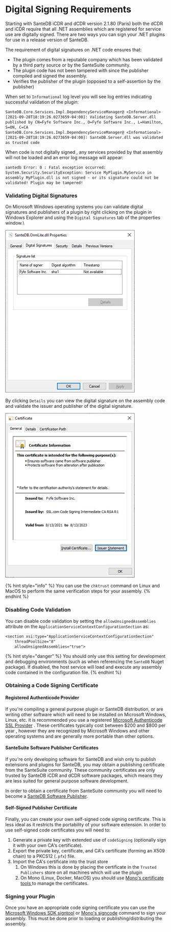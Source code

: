# Digital Signing Requirements

Starting with SanteDB iCDR and dCDR version 2.1.80 (Paris) both the dCDR and iCDR require that all .NET assemblies which are registered for service use are digitally signed. There are two ways you can sign your .NET plugins for use in a release version of SanteDB.

The requirement of digital signatures on .NET code ensures that:

* The plugin comes from a reputable company which has been validated by a third party source or by the SanteSuite community.
* The plugin code has not been tampered with since the publisher compiled and signed the assembly.
* Verifies the publisher of the plugin (opposed to a self-assertion by the publisher)

When set to `Informational` log level you will see log entries indicating successful validation of the plugin:

```
SanteDB.Core.Services.Impl.DependencyServiceManager@ <Informational> [2021-09-28T18:19:26.0273659-04:00]: Validating SanteDB.Server.dll published by CN=Fyfe Software Inc., O=Fyfe Software Inc., L=Hamilton, S=ON, C=CA
SanteDB.Core.Services.Impl.DependencyServiceManager@ <Informational> [2021-09-28T18:19:26.0273659-04:00]: SanteDB.Server.dll was validated as trusted code
```

When code is not digitally signed , any services provided by that assembly will not be loaded and an error log message will appear:

```
santedb Error: 0 : Fatal exception occurred: System.Security.SecurityException: Service MyPlugin.MyService in assembly MyPlugin.dll is not signed - or its signature could not be validated! Plugin may be tampered!
```

### Validating Digital Signatures

On Microsoft Windows operating systems you can validate digital signatures and publishers of a plugin by right clicking on the plugin in Windows Explorer and using the `Digital Signatures` tab of the properties window.\


![Viewing Digital Signatures](<../../.gitbook/assets/image (413).png>)

By clicking `Details` you can view the digital signature on the assembly code and validate the issuer and publisher of the digital signature.&#x20;

![Certificate Details](<../../.gitbook/assets/image (414).png>)

{% hint style="info" %}
You can use the `chktrust` command on Linux and MacOS to perform the same verification steps for your assembly.
{% endhint %}

### Disabling Code Validation

You can disable code validation by setting the `allowUnsignedAssemblies` attribute on the `ApplicationServiceContextConfigurationSection` as:

```markup
<section xsi:type="ApplicationServiceContextConfigurationSection"
    threadPoolSize="8"
    allowUnsignedAssemblies="true">
```

{% hint style="danger" %}
You should only use this setting for development and debugging environments (such as when referencing the `SanteDB` Nuget package). If disabled, the host service will load and execute any assembly code contained in the configuration file.
{% endhint %}

### Obtaining a Code Signing Certificate

#### Registered Authenticode Provider

If you're compiling a general purpose plugin or SanteDB distribution, or are writing other software which will need to be installed on Microsoft Windows, Linux, etc. it is recommended you use a registered [Microsoft Authenticode SSL Provider](https://docs.microsoft.com/en-us/windows-hardware/drivers/install/authenticode) . These certificates typically cost between $200 and $800 per year , however they are recognized by Microsoft Windows and other operating systems and are generally more portable than other options.

#### SanteSuite Software Publisher Certificates

If you're only developing software for SanteDB and wish only to publish extensions and plugins for SanteDB, you may obtain a publishing certificate from the SanteSuite community. These community certificates are only trusted by SanteDB iCDR and dCDR software packages, which means they are less suited for general purpose software development.

In order to obtain a certificate from SanteSuite community you will need to become a [SanteDB Software Publisher](../santedb-software-publishers/).&#x20;

#### Self-Signed Publisher Certificate

Finally, you can create your own self-signed code signing certificate. This is less ideal as it restricts the portability of your software extension. In order to use self-signed code certificates you will need to:

1. Generate a private key with extended use of `codeSigning` (optionally sign it with your own CA's certificate).
2. Export the private key, certificate, and CA's certificate (forming an X509 chain) to a PKCS12 (`.pfx`) file.
3. Import the CA's certificate into the trust store
   1. On Windows this is done by placing the certificate in the `Trusted Publishers` store on all machines which will use the plugin
   2. On Mono (Linux, Docker, MacOS) you should use [Mono's certificate tools ](https://www.mono-project.com/docs/faq/security/)to manage the certificates.

### Signing your Plugin

Once you have an appropriate code signing certificate you can use the [Microsoft Windows SDK signtool](https://docs.microsoft.com/en-us/dotnet/framework/tools/signtool-exe) or [Mono's signcode](https://www.mankier.com/1/signcode) command to sign your assembly. This must be done prior to loading or publishing/distributing the assembly.
